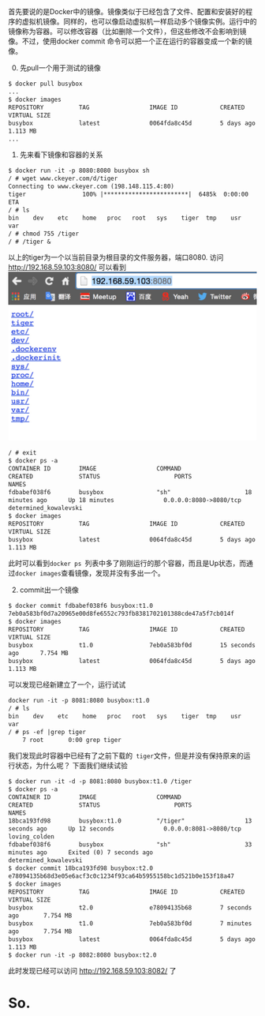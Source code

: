 <!--
{
"name":"201501019",
"author": "ckeyer",
"head": "http://blog.ckeyer.com/blog/img/logo_l.jpg",
"date": "2015-10-19",
"title": "Docker学习笔记1",
"tags": ["Docker"],
"category": ["学习笔记"],
"status": "publish",
"summary": "docker 中run,commit的使用"
}
-->

首先要说的是Docker中的镜像。镜像类似于已经包含了文件、配置和安装好的程序的虚拟机镜像。同样的，也可以像启动虚拟机一样启动多个镜像实例。运行中的镜像称为容器。可以修改容器（比如删除一个文件），但这些修改不会影响到镜像。不过，使用docker commit <container-id> <image-name>命令可以把一个正在运行的容器变成一个新的镜像。

00. 先pull一个用于测试的镜像

```
$ docker pull busybox
...
$ docker images
REPOSITORY          TAG                 IMAGE ID            CREATED             VIRTUAL SIZE
busybox             latest              0064fda8c45d        5 days ago          1.113 MB
...
```

1. 先来看下镜像和容器的关系

```
$ docker run -it -p 8080:8080 busybox sh
/ # wget www.ckeyer.com/d/tiger
Connecting to www.ckeyer.com (198.148.115.4:80)
tiger                100% |************************|  6485k  0:00:00 ETA
/ # ls
bin    dev    etc    home   proc   root   sys    tiger  tmp    usr    var
/ # chmod 755 /tiger
/ # /tiger &

```
以上的tiger为一个以当前目录为根目录的文件服务器，端口8080.
访问 http://192.168.59.103:8080/ 可以看到
![](img/docker_web1.jpg)

```
/ # exit
$ docker ps -a
CONTAINER ID        IMAGE                 COMMAND                  CREATED             STATUS                     PORTS                         NAMES
fdbabef038f6        busybox               "sh"                     18 minutes ago      Up 18 minutes              0.0.0.0:8080->8080/tcp        determined_kowalevski
$ docker images
REPOSITORY          TAG                 IMAGE ID            CREATED             VIRTUAL SIZE
busybox             latest              0064fda8c45d        5 days ago          1.113 MB
```
此时可以看到```docker ps ```列表中多了刚刚运行的那个容器，而且是Up状态，而通过```docker images```查看镜像，发现并没有多出一个。

2. commit出一个镜像

```
$ docker commit fdbabef038f6 busybox:t1.0
7eb0a583bf0d7a20965e00d8fe6552c793fb8381702101388cde47a5f7cb014f
$ docker images
REPOSITORY          TAG                 IMAGE ID            CREATED             VIRTUAL SIZE
busybox             t1.0                7eb0a583bf0d        15 seconds ago      7.754 MB
busybox             latest              0064fda8c45d        5 days ago          1.113 MB
```
可以发现已经新建立了一个，运行试试

```
docker run -it -p 8081:8080 busybox:t1.0
/ # ls
bin    dev    etc    home   proc   root   sys    tiger  tmp    usr    var
/ # ps -ef |grep tiger
    7 root       0:00 grep tiger
```
我们发现此时容器中已经有了之前下载的``` tiger```文件，但是并没有保持原来的运行状态，为什么呢？
下面我们继续试验

```
$ docker run -it -d -p 8081:8080 busybox:t1.0 /tiger
$ docker ps -a
CONTAINER ID        IMAGE                 COMMAND                  CREATED             STATUS                     PORTS                         NAMES
18bca193fd98        busybox:t1.0          "/tiger"                 13 seconds ago      Up 12 seconds              0.0.0.0:8081->8080/tcp        loving_colden
fdbabef038f6        busybox               "sh"                     33 minutes ago      Exited (0) 7 seconds ago                                 determined_kowalevski
$ docker commit 18bca193fd98 busybox:t2.0
e78094135b68d3e05e6acf3c0c1234f93ca64b5955158bc1d521b0e153f18a47
$ docker images
REPOSITORY          TAG                 IMAGE ID            CREATED             VIRTUAL SIZE
busybox             t2.0                e78094135b68        7 seconds ago       7.754 MB
busybox             t1.0                7eb0a583bf0d        7 minutes ago       7.754 MB
busybox             latest              0064fda8c45d        5 days ago          1.113 MB
$ docker run -it -p 8082:8080 busybox:t2.0
```
此时发现已经可以访问  http://192.168.59.103:8082/ 了

# So.

